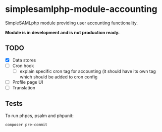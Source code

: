 # simplesamlphp-module-accounting
SimpleSAMLphp module providing user accounting functionality.

**Module is in development and is not production ready.**

## TODO
- [x] Data stores
- [ ] Cron hook
  - [ ] explain specific cron tag for accounting (it should have its own tag which should be
added to cron config 
- [ ] Profile page UI
- [ ] Translation

## Tests
To run phpcs, psalm and phpunit:

```shell
composer pre-commit
```
